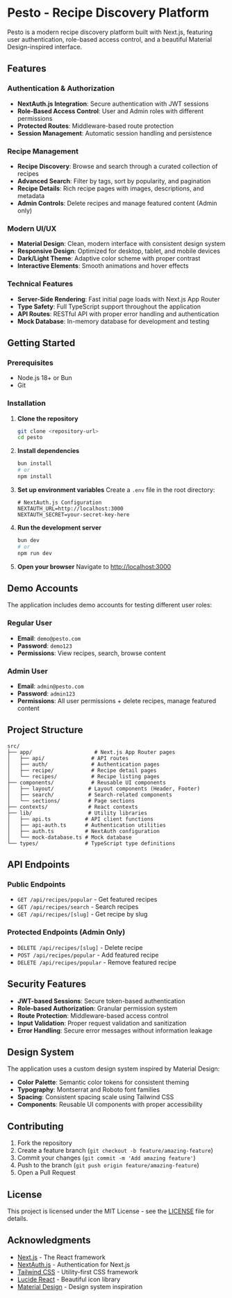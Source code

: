 # Pesto - Recipe Discovery Platform

Pesto is a modern recipe discovery platform built with Next.js, featuring user authentication, role-based access control, and a beautiful Material Design-inspired interface.

## Features

### Authentication & Authorization
- **NextAuth.js Integration**: Secure authentication with JWT sessions
- **Role-Based Access Control**: User and Admin roles with different permissions
- **Protected Routes**: Middleware-based route protection
- **Session Management**: Automatic session handling and persistence

### Recipe Management
- **Recipe Discovery**: Browse and search through a curated collection of recipes
- **Advanced Search**: Filter by tags, sort by popularity, and pagination
- **Recipe Details**: Rich recipe pages with images, descriptions, and metadata
- **Admin Controls**: Delete recipes and manage featured content (Admin only)

### Modern UI/UX
- **Material Design**: Clean, modern interface with consistent design system
- **Responsive Design**: Optimized for desktop, tablet, and mobile devices
- **Dark/Light Theme**: Adaptive color scheme with proper contrast
- **Interactive Elements**: Smooth animations and hover effects

### Technical Features
- **Server-Side Rendering**: Fast initial page loads with Next.js App Router
- **Type Safety**: Full TypeScript support throughout the application
- **API Routes**: RESTful API with proper error handling and authentication
- **Mock Database**: In-memory database for development and testing

## Getting Started

### Prerequisites
- Node.js 18+ or Bun
- Git

### Installation

1. **Clone the repository**
   ```bash
   git clone <repository-url>
   cd pesto
   ```

2. **Install dependencies**
   ```bash
   bun install
   # or
   npm install
   ```

3. **Set up environment variables**
   Create a `.env` file in the root directory:
   ```env
   # NextAuth.js Configuration
   NEXTAUTH_URL=http://localhost:3000
   NEXTAUTH_SECRET=your-secret-key-here
   ```

4. **Run the development server**
   ```bash
   bun dev
   # or
   npm run dev
   ```

5. **Open your browser**
   Navigate to [http://localhost:3000](http://localhost:3000)

## Demo Accounts

The application includes demo accounts for testing different user roles:

### Regular User
- **Email**: `demo@pesto.com`
- **Password**: `demo123`
- **Permissions**: View recipes, search, browse content

### Admin User
- **Email**: `admin@pesto.com`
- **Password**: `admin123`
- **Permissions**: All user permissions + delete recipes, manage featured content

## Project Structure

```
src/
├── app/                    # Next.js App Router pages
│   ├── api/               # API routes
│   ├── auth/              # Authentication pages
│   ├── recipe/            # Recipe detail pages
│   └── recipes/           # Recipe listing pages
├── components/            # Reusable UI components
│   ├── layout/           # Layout components (Header, Footer)
│   ├── search/           # Search-related components
│   └── sections/         # Page sections
├── contexts/             # React contexts
├── lib/                  # Utility libraries
│   ├── api.ts           # API client functions
│   ├── api-auth.ts      # Authentication utilities
│   ├── auth.ts          # NextAuth configuration
│   └── mock-database.ts # Mock database
└── types/               # TypeScript type definitions
```

## API Endpoints

### Public Endpoints
- `GET /api/recipes/popular` - Get featured recipes
- `GET /api/recipes/search` - Search recipes
- `GET /api/recipes/[slug]` - Get recipe by slug

### Protected Endpoints (Admin Only)
- `DELETE /api/recipes/[slug]` - Delete recipe
- `POST /api/recipes/popular` - Add featured recipe
- `DELETE /api/recipes/popular` - Remove featured recipe

## Security Features

- **JWT-based Sessions**: Secure token-based authentication
- **Role-based Authorization**: Granular permission system
- **Route Protection**: Middleware-based access control
- **Input Validation**: Proper request validation and sanitization
- **Error Handling**: Secure error messages without information leakage

## Design System

The application uses a custom design system inspired by Material Design:

- **Color Palette**: Semantic color tokens for consistent theming
- **Typography**: Montserrat and Roboto font families
- **Spacing**: Consistent spacing scale using Tailwind CSS
- **Components**: Reusable UI components with proper accessibility

## Contributing

1. Fork the repository
2. Create a feature branch (`git checkout -b feature/amazing-feature`)
3. Commit your changes (`git commit -m 'Add amazing feature'`)
4. Push to the branch (`git push origin feature/amazing-feature`)
5. Open a Pull Request

## License

This project is licensed under the MIT License - see the [LICENSE](LICENSE) file for details.

## Acknowledgments

- [Next.js](https://nextjs.org/) - The React framework
- [NextAuth.js](https://next-auth.js.org/) - Authentication for Next.js
- [Tailwind CSS](https://tailwindcss.com/) - Utility-first CSS framework
- [Lucide React](https://lucide.dev/) - Beautiful icon library
- [Material Design](https://material.io/) - Design system inspiration
